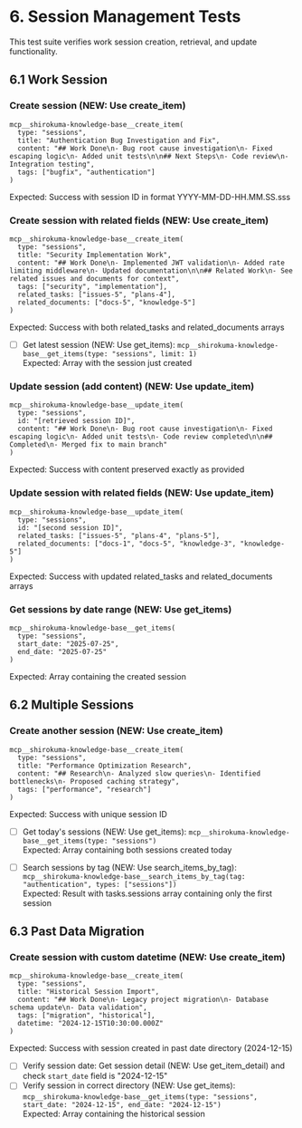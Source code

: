 # 6. Session Management Tests

This test suite verifies work session creation, retrieval, and update functionality.

## 6.1 Work Session

### Create session (NEW: Use create_item)
```
mcp__shirokuma-knowledge-base__create_item(
  type: "sessions",
  title: "Authentication Bug Investigation and Fix",
  content: "## Work Done\n- Bug root cause investigation\n- Fixed escaping logic\n- Added unit tests\n\n## Next Steps\n- Code review\n- Integration testing",
  tags: ["bugfix", "authentication"]
)
```
Expected: Success with session ID in format YYYY-MM-DD-HH.MM.SS.sss

### Create session with related fields (NEW: Use create_item)
```
mcp__shirokuma-knowledge-base__create_item(
  type: "sessions",
  title: "Security Implementation Work",
  content: "## Work Done\n- Implemented JWT validation\n- Added rate limiting middleware\n- Updated documentation\n\n## Related Work\n- See related issues and documents for context",
  tags: ["security", "implementation"],
  related_tasks: ["issues-5", "plans-4"],
  related_documents: ["docs-5", "knowledge-5"]
)
```
Expected: Success with both related_tasks and related_documents arrays

- [ ] Get latest session (NEW: Use get_items): `mcp__shirokuma-knowledge-base__get_items(type: "sessions", limit: 1)`  
      Expected: Array with the session just created

### Update session (add content) (NEW: Use update_item)
```
mcp__shirokuma-knowledge-base__update_item(
  type: "sessions",
  id: "[retrieved session ID]",
  content: "## Work Done\n- Bug root cause investigation\n- Fixed escaping logic\n- Added unit tests\n- Code review completed\n\n## Completed\n- Merged fix to main branch"
)
```
Expected: Success with content preserved exactly as provided

### Update session with related fields (NEW: Use update_item)
```
mcp__shirokuma-knowledge-base__update_item(
  type: "sessions",
  id: "[second session ID]",
  related_tasks: ["issues-5", "plans-4", "plans-5"],
  related_documents: ["docs-1", "docs-5", "knowledge-3", "knowledge-5"]
)
```
Expected: Success with updated related_tasks and related_documents arrays

### Get sessions by date range (NEW: Use get_items)
```
mcp__shirokuma-knowledge-base__get_items(
  type: "sessions",
  start_date: "2025-07-25",
  end_date: "2025-07-25"
)
```
Expected: Array containing the created session

## 6.2 Multiple Sessions

### Create another session (NEW: Use create_item)
```
mcp__shirokuma-knowledge-base__create_item(
  type: "sessions",
  title: "Performance Optimization Research",
  content: "## Research\n- Analyzed slow queries\n- Identified bottlenecks\n- Proposed caching strategy",
  tags: ["performance", "research"]
)
```
Expected: Success with unique session ID

- [ ] Get today's sessions (NEW: Use get_items): `mcp__shirokuma-knowledge-base__get_items(type: "sessions")`  
      Expected: Array containing both sessions created today

- [ ] Search sessions by tag (NEW: Use search_items_by_tag): `mcp__shirokuma-knowledge-base__search_items_by_tag(tag: "authentication", types: ["sessions"])`  
      Expected: Result with tasks.sessions array containing only the first session

## 6.3 Past Data Migration

### Create session with custom datetime (NEW: Use create_item)
```
mcp__shirokuma-knowledge-base__create_item(
  type: "sessions",
  title: "Historical Session Import",
  content: "## Work Done\n- Legacy project migration\n- Database schema update\n- Data validation",
  tags: ["migration", "historical"],
  datetime: "2024-12-15T10:30:00.000Z"
)
```
Expected: Success with session created in past date directory (2024-12-15)

- [ ] Verify session date: Get session detail (NEW: Use get_item_detail) and check `start_date` field is "2024-12-15"
- [ ] Verify session in correct directory (NEW: Use get_items): `mcp__shirokuma-knowledge-base__get_items(type: "sessions", start_date: "2024-12-15", end_date: "2024-12-15")`  
      Expected: Array containing the historical session